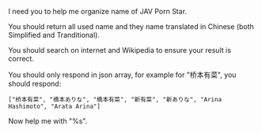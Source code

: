 I need you to help me organize name of JAV Porn Star.

You should return all used name and they name translated in Chinese (both Simplified and Tranditional).

You should search on internet and Wikipedia to ensure your result is correct.

You should only respond in json array, for example for "桥本有菜", you should respond:

```
["桥本有菜", "橋本ありな", "橋本有菜", "新有菜", "新ありな", "Arina Hashimoto", "Arata Arina"]
```

Now help me with "%s".
